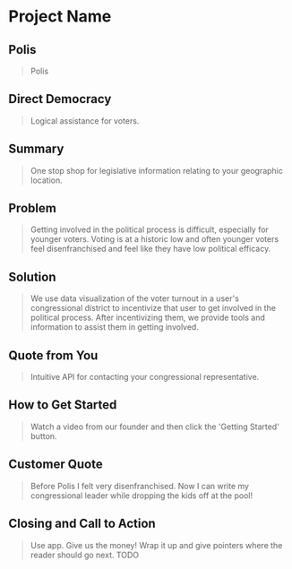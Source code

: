 # Project Name #

<!-- 
> This material was originally posted [here](http://www.quora.com/What-is-Amazons-approach-to-product-development-and-product-management). It is reproduced here for posterities sake.

There is an approach called "working backwards" that is widely used at Amazon. They work backwards from the customer, rather than starting with an idea for a product and trying to bolt customers onto it. While working backwards can be applied to any specific product decision, using this approach is especially important when developing new products or features.

For new initiatives a product manager typically starts by writing an internal press release announcing the finished product. The target audience for the press release is the new/updated product's customers, which can be retail customers or internal users of a tool or technology. Internal press releases are centered around the customer problem, how current solutions (internal or external) fail, and how the new product will blow away existing solutions.

If the benefits listed don't sound very interesting or exciting to customers, then perhaps they're not (and shouldn't be built). Instead, the product manager should keep iterating on the press release until they've come up with benefits that actually sound like benefits. Iterating on a press release is a lot less expensive than iterating on the product itself (and quicker!).

If the press release is more than a page and a half, it is probably too long. Keep it simple. 3-4 sentences for most paragraphs. Cut out the fat. Don't make it into a spec. You can accompany the press release with a FAQ that answers all of the other business or execution questions so the press release can stay focused on what the customer gets. My rule of thumb is that if the press release is hard to write, then the product is probably going to suck. Keep working at it until the outline for each paragraph flows. 

Oh, and I also like to write press-releases in what I call "Oprah-speak" for mainstream consumer products. Imagine you're sitting on Oprah's couch and have just explained the product to her, and then you listen as she explains it to her audience. That's "Oprah-speak", not "Geek-speak".

Once the project moves into development, the press release can be used as a touchstone; a guiding light. The product team can ask themselves, "Are we building what is in the press release?" If they find they're spending time building things that aren't in the press release (overbuilding), they need to ask themselves why. This keeps product development focused on achieving the customer benefits and not building extraneous stuff that takes longer to build, takes resources to maintain, and doesn't provide real customer benefit (at least not enough to warrant inclusion in the press release).
 -->
 
## Polis ##
  > Polis

## Direct Democracy ##
  > Logical assistance for voters.

## Summary ##
  > One stop shop for legislative information relating to your geographic location.

## Problem ##
  > Getting involved in the political process is difficult, especially for younger voters. Voting is at a historic low and often younger voters feel disenfranchised and feel like they have low political efficacy.

## Solution ##
  > We use data visualization of the voter turnout in a user's congressional district to incentivize that user to get involved in the political process. After incentivizing them, we provide tools and information to assist them in getting involved.

## Quote from You ##
  > Intuitive API for contacting your congressional representative.

## How to Get Started ##
  > Watch a video from our founder and then click the 'Getting Started' button. 

## Customer Quote ##
  > Before Polis I felt very disenfranchised. Now I can write my congressional leader while dropping the kids off at the pool!

## Closing and Call to Action ##
  > Use app. Give us the money! Wrap it up and give pointers where the reader should go next. TODO

